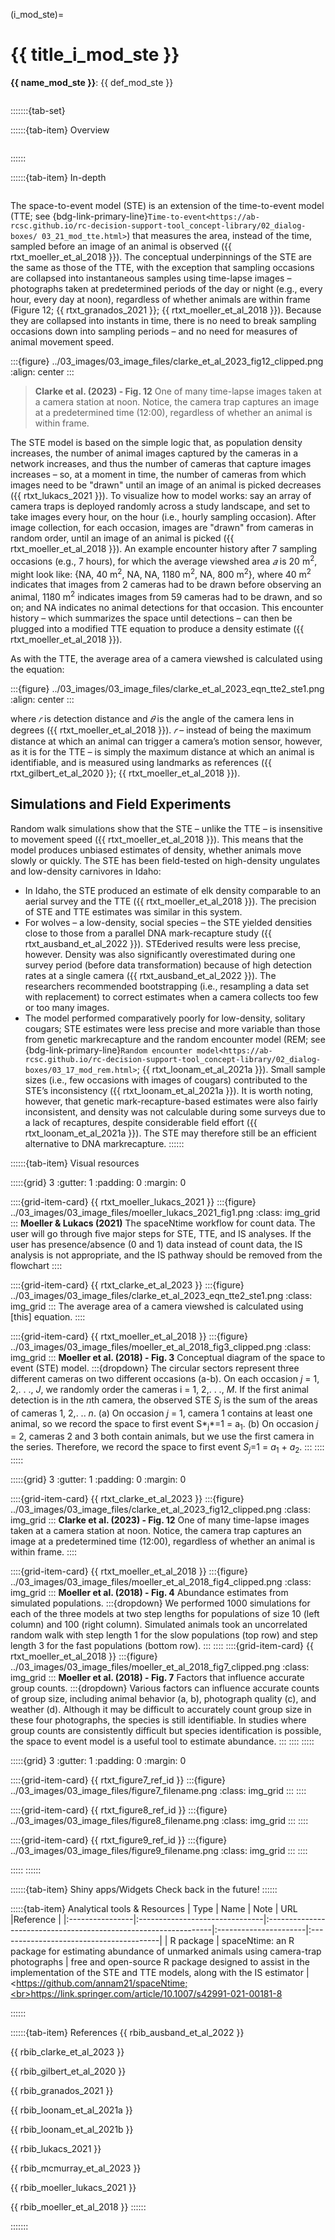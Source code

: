 ﻿---
jupytext:
  formats: md:myst
  text_representation:
    extension: .md
    format_name: myst
    format_version: 0.17.2 <!--0.13-->
    jupytext_version: 1.16.4 <!-- 6.5.4-->
kernelspec:
  display_name: Python 3
  language: python
  name: python3
editor_options:
  markdown:
    wrap: none
---
(i_mod_ste)=
# {{ title_i_mod_ste }}

<!--
:::{hint}
replace me with text
:::
-->

**{{ name_mod_ste }}**: {{ def_mod_ste }}
```{include} pro_con_assump/mod_ste_apc.md
```

:::::::{tab-set}

::::::{tab-item} Overview
```{include} include/00_coming_soon.md
```
::::::

::::::{tab-item} In-depth
```{include} include/note_adapted_clarke_et_al_2023.md
```

The space-to-event model (STE) is an extension of the time-to-event model (TTE; see {bdg-link-primary-line}`Time-to-event<https://ab-rcsc.github.io/rc-decision-support-tool_concept-library/02_dialog-boxes/ 03_21_mod_tte.html>`) that measures the area, instead of the time, sampled before an image of an animal is observed ({{ rtxt_moeller_et_al_2018 }}). The conceptual underpinnings of the STE are the same as those of the TTE, with the exception that sampling occasions are collapsed into instantaneous samples using time-lapse images – photographs taken at predetermined periods of the day or night (e.g., every hour, every day at noon), regardless of whether animals are within frame (Figure 12; {{ rtxt_granados_2021 }}; {{ rtxt_moeller_et_al_2018 }}). Because they are collapsed into instants in time, there is no need to break sampling occasions down into sampling periods – and no need for measures of animal movement speed.

:::{figure} ../03_images/03_image_files/clarke_et_al_2023_fig12_clipped.png
:align: center
:::

> **Clarke et al. (2023) - Fig. 12** One of many time-lapse images taken at a camera station at noon. Notice, the camera trap captures an image at a predetermined time (12:00), regardless of whether an animal is within frame.

The STE model is based on the simple logic that, as population density increases, the number of animal images captured by the cameras in a network increases, and thus the number of cameras that capture images increases – so, at a moment in time, the number of cameras from which images need to be "drawn" until an image of an animal is picked decreases ({{ rtxt_lukacs_2021 }}). To visualize how to model works: say an array of camera traps is deployed randomly across a study landscape, and set to take images every hour, on the hour (i.e., hourly sampling occasion). After image collection, for each occasion, images are "drawn" from cameras in random order, until an image of an animal is picked ({{ rtxt_moeller_et_al_2018 }}). An example encounter history after 7 sampling occasions (e.g., 7 hours), for which the average viewshed area *𝑎* is 20 m<sup>2</sup>, might look like: {NA, 40 m<sup>2</sup>, NA, NA, 1180 m<sup>2</sup>, NA, 800 m<sup>2</sup>}, where 40 m<sup>2</sup> indicates that images from 2 cameras had to be drawn before observing an animal, 1180 m<sup>2</sup> indicates images from 59 cameras had to be drawn, and so on; and NA indicates no animal detections for that occasion. This encounter history – which summarizes the space until detections – can then be plugged into a modified TTE equation to produce a density estimate ({{ rtxt_moeller_et_al_2018 }}).

As with the TTE, the average area of a camera viewshed is calculated using the equation:

:::{figure} ../03_images/03_image_files/clarke_et_al_2023_eqn_tte2_ste1.png
:align: center
:::

where *𝑟* is detection distance and *𝜃* is the angle of the camera lens in degrees ({{ rtxt_moeller_et_al_2018 }}). *𝑟* – instead of being the maximum distance at which an animal can trigger a camera’s motion sensor, however, as it is for the TTE – is simply the maximum distance at which an animal is identifiable, and is measured using landmarks as references ({{ rtxt_gilbert_et_al_2020 }}; {{ rtxt_moeller_et_al_2018 }}).

## Simulations and Field Experiments
Random walk simulations show that the STE – unlike the TTE – is insensitive to movement speed ({{ rtxt_moeller_et_al_2018 }}). This means that the model produces unbiased estimates of density, whether animals move slowly or quickly.
The STE has been field-tested on high-density ungulates and low-density carnivores in Idaho:
- In Idaho, the STE produced an estimate of elk density comparable to an aerial survey and the TTE ({{ rtxt_moeller_et_al_2018 }}). The precision of STE and TTE estimates was similar in this system.
- For wolves – a low-density, social species – the STE yielded densities close to those from a parallel DNA mark-recapture study ({{ rtxt_ausband_et_al_2022 }}). STEderived results were less precise, however. Density was also significantly overestimated during one survey period (before data transformation) because of high detection rates at a single camera ({{ rtxt_ausband_et_al_2022 }}). The researchers recommended bootstrapping (i.e., resampling a data set with replacement) to correct estimates when a camera collects too few or too many images.
- The model performed comparatively poorly for low-density, solitary cougars; STE estimates were less precise and more variable than those from genetic markrecapture and the random encounter model (REM; see {bdg-link-primary-line}`Random encounter model<https://ab-rcsc.github.io/rc-decision-support-tool_concept-library/02_dialog-boxes/03_17_mod_rem.html>`; {{ rtxt_loonam_et_al_2021a }}). Small sample sizes (i.e., few occasions with images of cougars) contributed to the STE’s inconsistency ({{ rtxt_loonam_et_al_2021a }}). It is worth noting, however, that genetic mark-recapture-based estimates were also fairly inconsistent, and density was not calculable during some surveys due to a lack of recaptures, despite considerable field effort ({{ rtxt_loonam_et_al_2021a }}). The STE may therefore still be an efficient alternative to DNA markrecapture.
::::::

::::::{tab-item} Visual resources

:::::{grid} 3
:gutter: 1
:padding: 0
:margin: 0

::::{grid-item-card} {{ rtxt_moeller_lukacs_2021 }}
:::{figure} ../03_images/03_image_files/moeller_lukacs_2021_fig1.png
:class: img_grid
:::
**Moeller & Lukacs (2021)** The spaceNtime workflow for count data. The user will go through five major steps for STE, TTE, and IS analyses. If the user has presence/absence (0 and 1) data instead of count data, the IS analysis is not appropriate, and the IS pathway should be removed from the flowchart
::::

::::{grid-item-card} {{ rtxt_clarke_et_al_2023 }}
:::{figure} ../03_images/03_image_files/clarke_et_al_2023_eqn_tte2_ste1.png
:class: img_grid
:::
The average area of a camera viewshed is calculated using \[this\] equation.
::::

::::{grid-item-card} {{ rtxt_moeller_et_al_2018 }}
:::{figure} ../03_images/03_image_files/moeller_et_al_2018_fig3_clipped.png
:class: img_grid
:::
**Moeller et al. (2018) - Fig. 3** Conceptual diagram of the space to event (STE) model.
:::{dropdown}
The circular sectors represent three different cameras on two different occasions (a-b). On each occasion *j* = 1, 2,. . ., *J*, we randomly order the cameras i = 1, 2,. . ., *M*. If the first animal detection is in the *n*th camera, the observed STE *S<sub>j</sub>* is the sum of the areas of cameras 1, 2,. .. *n*. (a) On occasion *j* = 1, camera 1 contains at least one animal, so we record the space to first event S*<sub>j</sub>*=1 = a<sub>1</sub>. (b) On occasion *j* = 2, cameras 2 and 3 both contain animals, but we use the first camera in the series. Therefore, we record the space to first event *S<sub>j</sub>*=1 = *a*<sub>1</sub> + *a*<sub>2</sub>.
:::
::::
:::::

:::::{grid} 3
:gutter: 1
:padding: 0
:margin: 0

::::{grid-item-card} {{ rtxt_clarke_et_al_2023 }}
:::{figure} ../03_images/03_image_files/clarke_et_al_2023_fig12_clipped.png
:class: img_grid
:::
**Clarke et al. (2023) - Fig. 12** One of many time-lapse images taken at a camera station at noon. Notice, the camera trap captures an image at a predetermined time (12:00), regardless of whether an animal is within frame.
::::

::::{grid-item-card} {{ rtxt_moeller_et_al_2018 }}
:::{figure} ../03_images/03_image_files/moeller_et_al_2018_fig4_clipped.png
:class: img_grid
:::
**Moeller et al. (2018) - Fig. 4** Abundance estimates from simulated populations.
:::{dropdown}
We performed 1000 simulations for each of the three models at two step lengths for populations of size 10 (left column) and 100 (right column). Simulated animals took an uncorrelated random walk with step length 1 for the slow populations (top row) and step length 3 for the fast populations (bottom row).
:::
::::
::::{grid-item-card} {{ rtxt_moeller_et_al_2018 }}
:::{figure} ../03_images/03_image_files/moeller_et_al_2018_fig7_clipped.png
:class: img_grid
:::
**Moeller et al. (2018) - Fig. 7** Factors that influence accurate group counts.
:::{dropdown}
Various factors can influence accurate counts of group size, including animal behavior (a, b), photograph quality (c), and weather (d). Although it may be difficult to accurately count group size in these four photographs, the species is still identifiable. In studies where group counts are consistently difficult but species identification is possible, the space to event model is a useful tool to estimate abundance.
:::
::::
:::::

:::::{grid} 3
:gutter: 1
:padding: 0
:margin: 0

::::{grid-item-card} {{ rtxt_figure7_ref_id }}
:::{figure} ../03_images/03_image_files/figure7_filename.png
:class: img_grid
:::
::::

::::{grid-item-card} {{ rtxt_figure8_ref_id }}
:::{figure} ../03_images/03_image_files/figure8_filename.png
:class: img_grid
:::
::::

::::{grid-item-card} {{ rtxt_figure9_ref_id }}
:::{figure} ../03_images/03_image_files/figure9_filename.png
:class: img_grid
:::
::::

:::::
::::::

::::::{tab-item} Shiny apps/Widgets
Check back in the future!
::::::

:::::{tab-item} Analytical tools & Resources
| Type | Name | Note | URL |Reference |
|:----------------|:-------------------------------|:----------------------------------------------------------------|:----------------------|:----------------------------------------|
| R package | spaceNtime: an R package for estimating abundance of unmarked animals using camera-trap photographs | free and open-source R package designed to assist in the implementation of the STE and TTE models, along with the IS estimator | <https://github.com/annam21/spaceNtime;<br><https://link.springer.com/article/10.1007/s42991-021-00181-8>
<!-- END_RESOURCE_TABLE -->
::::::

::::::{tab-item} References
{{ rbib_ausband_et_al_2022 }}

{{ rbib_clarke_et_al_2023 }}

{{ rbib_gilbert_et_al_2020 }}

{{ rbib_granados_2021 }}

{{ rbib_loonam_et_al_2021a }}

{{ rbib_loonam_et_al_2021b }}

{{ rbib_lukacs_2021 }}

{{ rbib_mcmurray_et_al_2023 }}

{{ rbib_moeller_lukacs_2021 }}

{{ rbib_moeller_et_al_2018 }}
::::::

:::::::
